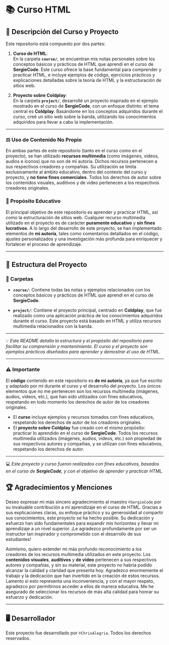 # 📚 Curso HTML

## 📖 Descripción del Curso y Proyecto  
Este repositorio está compuesto por dos partes:

1. **Curso de HTML**:  
   En la carpeta **`course/`**, se encuentran mis notas personales sobre los conceptos básicos y prácticos de HTML que aprendí en el curso de **SergieCode**. Este curso ofrece la base fundamental para comprender y practicar HTML, e incluye ejemplos de código, ejercicios prácticos y explicaciones detalladas sobre la teoría de HTML y la estructuración de sitios web.

2. **Proyecto sobre Coldplay**:  
   En la carpeta **`project/`**, desarrollé un proyecto inspirado en el ejemplo mostrado en el curso de **SergieCode**, con un enfoque distinto: el tema central es **Coldplay**. Basándome en los conceptos adquiridos durante el curso, creé un sitio web sobre la banda, utilizando los conocimientos adquiridos para llevar a cabo la implementación.

---

### ⚖️ Uso de Contenido No Propio  
En ambas partes de este repositorio (tanto en el curso como en el proyecto), se han utilizado **recursos multimedia** (como imágenes, videos, audios e íconos) que no son de mi autoría. Dichos recursos pertenecen a sus respectivos creadores y compañías. Su utilización se limita exclusivamente al ámbito educativo, dentro del contexto del curso y proyecto, y **no tiene fines comerciales**. Todos los derechos de autor sobre los contenidos visuales, auditivos y de video pertenecen a los respectivos creadores originales.  

### 🔑 Propósito Educativo  
El principal objetivo de este repositorio es aprender y practicar HTML, así como la estructuración de sitios web. Cualquier recurso multimedia utilizado en el proyecto es de carácter **puramente educativo** y **sin fines lucrativos**. A lo largo del desarrollo de este proyecto, se han implementado elementos de **mi autoría**, tales como comentarios detallados en el código, ajustes personalizados y una investigación más profunda para enriquecer y fortalecer el proceso de aprendizaje.

---

## 💼 Estructura del Proyecto  

### 📂 Carpetas  
- **`course/`**: Contiene todas las notas y ejemplos relacionados con los conceptos básicos y prácticos de HTML que aprendí en el curso de **SergieCode**. 
  
- **`project/`**: Contiene el proyecto principal, centrado en **Coldplay**, que fue realizado como una aplicación práctica de los conocimientos adquiridos durante el curso. Este proyecto está basado en HTML y utiliza recursos multimedia relacionados con la banda.

---

💡 *Este README detalla la estructura y el propósito del repositorio para facilitar su comprensión y mantenimiento. El curso y el proyecto son ejemplos prácticos diseñados para aprender y demostrar el uso de HTML.*  

---

### ⚠️ Importante  
El **código** contenido en este repositorio es **de mi autoría**, ya que fue escrito y adaptado por mí durante el curso y el desarrollo del proyecto. Los únicos elementos que no me pertenecen son los recursos multimedia (imágenes, audios, videos, etc.), que han sido utilizados con fines educativos, respetando en todo momento los derechos de autor de los creadores originales.  

- El **curso** incluye ejemplos y recursos tomados con fines educativos, respetando los derechos de autor de los creadores originales.  
- El **proyecto sobre Coldplay** fue creado con el mismo propósito: practicar lo aprendido en el curso de **SergieCode**. Todos los recursos multimedia utilizados (imágenes, audios, videos, etc.) son propiedad de sus respectivos autores y compañías, y se utilizan con fines educativos, respetando los derechos de autor.

---

💻 *Este proyecto y curso fueron realizados con fines educativos, basados en el curso de **SergieCode**, y con el objetivo de aprender y practicar HTML.*  

## 🏆 Agradecimientos y Menciones  
Deseo expresar mi más sincero agradecimiento al maestro `©SergieCode` por su invaluable contribución a mi aprendizaje en el curso de HTML. Gracias a sus explicaciones claras, su enfoque práctico y su generosidad al compartir sus conocimientos, este proyecto se ha hecho posible. Su dedicación y esfuerzo han sido fundamentales para expandir mis horizontes y llevar mi aprendizaje a un nivel superior. ¡Le agradezco profundamente por ser un instructor tan inspirador y comprometido con el desarrollo de sus estudiantes!

Asimismo, quiero extender mi más profundo reconocimiento a los creadores de los recursos multimedia utilizados en este proyecto. Los **contenidos visuales**, **auditivos** y **de video** pertenecen a sus respectivos autores y compañías, y sin su material, este proyecto no habría podido alcanzar la calidad y claridad que presenta hoy. Agradezco enormemente el trabajo y la dedicación que han invertido en la creación de estos recursos. Lamento si esto representa una inconveniencia, y con el mayor respeto, agradezco por permitirnos acceder a ellos de manera educativa. Me he asegurado de seleccionar los recursos de más alta calidad para honrar su esfuerzo y dedicación.

---

## 🖥️ Desarrollador  
Este proyecto fue desarrollado por `©ChrisAlegria`. Todos los derechos reservados.
